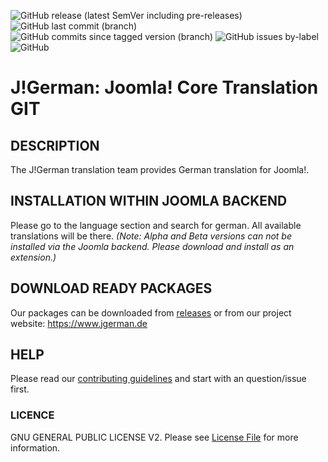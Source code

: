 ![GitHub release (latest SemVer including pre-releases)](https://img.shields.io/github/v/release/joomlagerman/joomla?color=green&include_prereleases&label=release&style=for-the-badge) ![GitHub last commit (branch)](https://img.shields.io/github/last-commit/joomlagerman/joomla/4.2-dev?style=for-the-badge) ![GitHub commits since tagged version (branch)](https://img.shields.io/github/commits-since/joomlagerman/joomla/4.2.0v1/4.2-dev?style=for-the-badge) ![GitHub issues by-label](https://img.shields.io/github/issues/joomlagerman/joomla/Joomla!%204.x?style=for-the-badge) ![GitHub](https://img.shields.io/github/license/joomlagerman/joomla?style=for-the-badge)

J!German: Joomla! Core Translation GIT
======================================

## DESCRIPTION

The J!German translation team provides German translation for Joomla!.

## INSTALLATION WITHIN JOOMLA BACKEND

Please go to the language section and search for german. All available translations will be there.
*(Note: Alpha and Beta versions can not be installed via the Joomla backend. Please download and install as an extension.)*

## DOWNLOAD READY PACKAGES

Our packages can be downloaded from [releases](https://github.com/joomlagerman/joomla/releases) or from our project website: https://www.jgerman.de

## HELP

Please read our [contributing guidelines](.github/CONTRIBUTING.md) and start with an question/issue first.

### LICENCE
GNU GENERAL PUBLIC LICENSE V2. Please see [License File](LICENSE) for more information.

